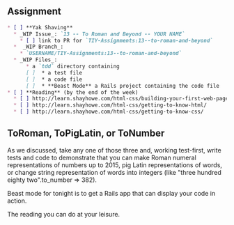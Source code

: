 ## Assignment

```markdown
* [ ] **Yak Shaving**
  * _WIP Issue_: `13 -- To Roman and Beyond -- YOUR NAME`
    * [ ] link to PR for `TIY-Assignments:13--to-roman-and-beyond`
  *  _WIP Branch_:
    * `USERNAME/TIY-Assignments:13--to-roman-and-beyond`
  * _WIP Files_:
      * a `tdd` directory containing
      [ ]  * a test file
      [ ]  * a code file
      [ ]  * **Beast Mode** a Rails project containing the code file
* [ ] **Reading** (by the end of the week)
  * [ ] http://learn.shayhowe.com/html-css/building-your-first-web-page/
  * [ ] http://learn.shayhowe.com/html-css/getting-to-know-html/
  * [ ] http://learn.shayhowe.com/html-css/getting-to-know-css/
  ```
  
## ToRoman, ToPigLatin, or ToNumber

As we discussed, take any one of those three and, working test-first, write tests and code to demonstrate that 
you can make Roman numeral representations of numbers up to 2015, pig Latin representations of words, or change
string representation of words into integers (like "three hundred eighty two".to_number => 382).

Beast mode for tonight is to get a Rails app that can display your code in action.

The reading you can do at your leisure.
